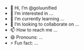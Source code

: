 - 👋 Hi, I’m @goluunified
- 👀 I’m interested in ...
- 🌱 I’m currently learning ...
- 💞️ I’m looking to collaborate on ...
- 📫 How to reach me ...
- 😄 Pronouns: ...
- ⚡ Fun fact: ...

<!---
goluunified/goluunified is a ✨ special ✨ repository because its `README.md` (this file) appears on your GitHub profile.
You can click the Preview link to take a look at your changes.
--->
